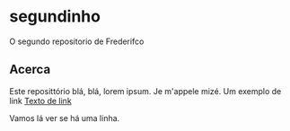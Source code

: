 # segundinho
O segundo repositorio de Frederifco

## Acerca
Este reposittório blá, blá, lorem ipsum.
Je m'appele mizé. Um exemplo de link [Texto de link](www.google.com)

Vamos lá ver se há uma linha.
